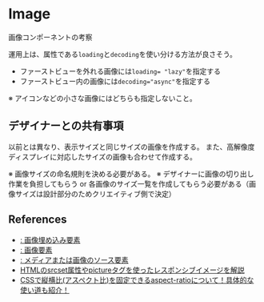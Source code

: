# Image

画像コンポーネントの考察

運用上は、属性である`loading`と`decoding`を使い分ける方法が良さそう。

- ファーストビューを外れる画像には`loading= "lazy"`を指定する
- ファーストビュー内の画像には`decoding="async"`を指定する

※ アイコンなどの小さな画像にはどちらも指定しないこと。

## デザイナーとの共有事項

以前とは異なり、表示サイズと同じサイズの画像を作成する。
また、高解像度ディスプレイに対応したサイズの画像も合わせて作成する。

※ 画像サイズの命名規則を決める必要がある。
※ デザイナーに画像の切り出し作業を負担してもらう or 各画像のサイズ一覧を作成してもらう必要がある（画像サイズは設計部分のためクリエイティブ側で決定）


## References

- [<img>: 画像埋め込み要素](https://developer.mozilla.org/ja/docs/Web/HTML/Element/img)
- [<picture>: 画像要素](https://developer.mozilla.org/ja/docs/Web/HTML/Element/picture)
- [<source>: メディアまたは画像のソース要素](https://developer.mozilla.org/ja/docs/Web/HTML/Element/source)
- [HTMLのsrcset属性やpictureタグを使ったレスポンシブイメージを解説](https://moshashugyo.com/media/responsive-img)
- [CSSで縦横比(アスペクト比)を固定できるaspect-ratioについて！具体的な使い道も紹介！](https://moshashugyo.com/media/aspect-ratio)